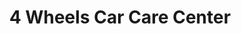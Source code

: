---
title: "4 Wheels Car Care Center"
url: /boardman/4-wheels-car-care-center/
shop: Autowerkstatt
---